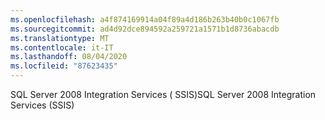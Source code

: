 ```yaml
---
ms.openlocfilehash: a4f874169914a04f89a4d186b263b40b0c1067fb
ms.sourcegitcommit: ad4d92dce894592a259721a1571b1d8736abacdb
ms.translationtype: MT
ms.contentlocale: it-IT
ms.lasthandoff: 08/04/2020
ms.locfileid: "87623435"
---
```

<span data-ttu-id="dc035-101">SQL Server 2008 Integration Services \( SSIS\)</span><span class="sxs-lookup"><span data-stu-id="dc035-101">SQL Server 2008 Integration Services \(SSIS\)</span></span>
